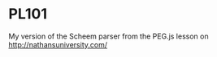 PL101
=====

My version of the Scheem parser from the PEG.js lesson on http://nathansuniversity.com/
